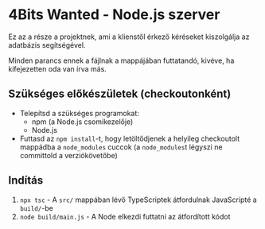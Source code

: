 # 4Bits Wanted - Node.js szerver
Ez az a része a projektnek, ami a klienstől érkező kéréseket kiszolgálja az adatbázis segítségével.

Minden parancs ennek a fájlnak a mappájában futtatandó, kivéve, ha kifejezetten oda van írva más.

## Szükséges előkészületek (checkoutonként)
- Telepítsd a szükséges programokat:
  - npm (a Node.js csomikezelője)
  - Node.js
- Futtasd az `npm install`-t, hogy letöltődjenek a helyileg checkoutolt mappádba a `node_modules` cuccok (a `node_modules`t légyszi ne committold a verziókövetőbe)

## Indítás
1. `npx tsc` - A `src/` mappában lévő TypeScriptek átfordulnak JavaScripté a `build/`-be
2. `node build/main.js` - A Node elkezdi futtatni az átfordított kódot
